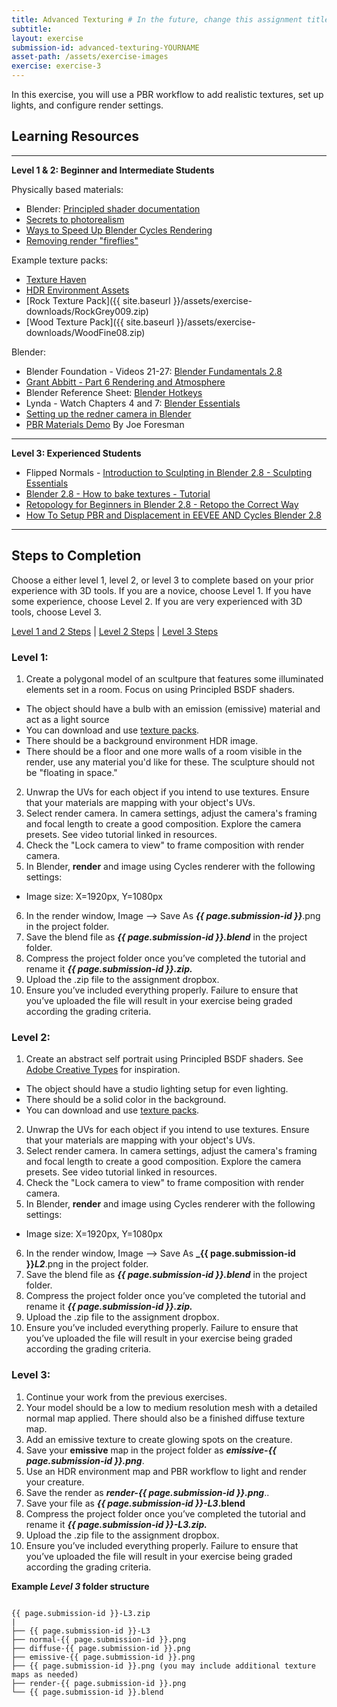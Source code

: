 ```yaml
---
title: Advanced Texturing # In the future, change this assignment title to PBR Modeling, Texturing, and Rendering
subtitle: 
layout: exercise
submission-id: advanced-texturing-YOURNAME
asset-path: /assets/exercise-images
exercise: exercise-3
---
```


In this exercise, you will use a PBR workflow to add realistic textures, set up lights, and configure render settings.

## Learning Resources

***

**Level 1 & 2: Beginner and Intermediate Students**

Physically based materials:

- Blender: [Principled shader documentation](https://docs.blender.org/manual/en/dev/render/cycles/nodes/types/shaders/principled.html)
- [Secrets to photorealism](https://www.youtube.com/watch?v=m9AT7H4GGrA)
- [Ways to Speed Up Blender Cycles Rendering](https://www.youtube.com/watch?v=8gSyEpt4-60)
- [Removing render "fireflies"](https://www.blenderguru.com/articles/7-ways-get-rid-fireflies)

Example texture packs:

- [Texture Haven](https://texturehaven.com/textures/)
- [HDR Environment Assets](https://drive.google.com/drive/folders/1L6gc6B0RFNEZX780XSKj6GXMGo8vEkpY)
- [Rock Texture Pack]({{ site.baseurl }}/assets/exercise-downloads/RockGrey009.zip)
- [Wood Texture Pack]({{ site.baseurl }}/assets/exercise-downloads/WoodFine08.zip)

Blender:

- Blender Foundation - Videos 21-27: [Blender Fundamentals 2.8](https://www.youtube.com/playlist?list=PLa1F2ddGya_-UvuAqHAksYnB0qL9yWDO6)
- [Grant Abbitt - Part 6 Rendering and Atmosphere](https://www.youtube.com/watch?v=g8683RF1COo)
- Blender Reference Sheet: [Blender Hotkeys](http://download.blender.org/documentation/BlenderHotkeyReference.pdf)
- Lynda - Watch Chapters 4 and 7: [Blender Essentials](https://www.linkedin.com/learning/blender-2-8-essential-training-2)
- [Setting up the redner camera in Blender](https://www.youtube.com/watch?v=SG6yOoq7FKI)
- [PBR Materials Demo](https://www.youtube.com/watch?v=FRNCp9GueUs) By Joe Foresman

***

**Level 3: Experienced Students**

- Flipped Normals - [Introduction to Sculpting in Blender 2.8 - Sculpting Essentials](https://www.youtube.com/watch?v=A-Wq8K8icpQ&list=PLBX-X8mPyxIqV8Uto03OdvfnGUHCu9Hxz&index=2)
- [Blender 2.8 - How to bake textures - Tutorial](https://www.youtube.com/watch?v=2ClzsuExtCo)
- [Retopology for Beginners in Blender 2.8 - Retopo the Correct Way](https://www.youtube.com/watch?v=CuQzPDs99yM&list=PLBX-X8mPyxIqV8Uto03OdvfnGUHCu9Hxz&index=1)
- [How To Setup PBR and Displacement in EEVEE AND Cycles Blender 2.8](https://www.youtube.com/watch?v=UkU0-QeWUcU)


***

## Steps to Completion

Choose a either level 1, level 2, or level 3 to complete based on your prior experience with 3D tools. If you are a novice, choose Level 1. If you have some experience, choose Level 2. If you are very experienced with 3D tools, choose Level 3.

[Level 1 and 2 Steps](#level-1) | [Level 2 Steps](#level-2) | [Level 3 Steps](#level-3)

### <a name="level-1"></a>Level 1:

1. Create a polygonal model of an scultpure that features some illuminated elements set in a room. Focus on using Principled BSDF shaders.
  - The object should have a bulb with an emission (emissive) material and act as a light source
  - You can download and use [texture packs](https://texturehaven.com/textures/).
  - There should be a background environment HDR image.
  - There should be a floor and one more walls of a room visible in the render, use any material you'd like for these. The sculpture should not be "floating in space."
2. Unwrap the UVs for each object if you intend to use textures. Ensure that your materials are mapping with your object's UVs.
3. Select render camera. In camera settings, adjust the camera's framing and focal length to create a good composition. Explore the camera presets. See video tutorial linked in resources.
4. Check the "Lock camera to view" to frame composition with render camera.
5. In Blender, **render** and image using Cycles renderer with the following settings:
  - Image size: X=1920px, Y=1080px
6. In the render window, Image --> Save As **_{{ page.submission-id }}_**.png in the project folder.
7. Save the blend file as **_{{ page.submission-id }}.blend_** in the project folder.
8. Compress the project folder once you’ve completed the tutorial and rename it **_{{ page.submission-id }}.zip._**
9. Upload the .zip file to the assignment dropbox.
10. Ensure you’ve included everything properly. Failure to ensure that you’ve uploaded the file will result in your exercise being graded according the grading criteria.

### <a name="level-2"></a>Level 2:

1. Create an abstract self portrait using Principled BSDF shaders. See [Adobe Creative Types](https://mycreativetype.com/the-creative-types/) for inspiration.
  - The object should have a studio lighting setup for even lighting.
  - There should be a solid color in the background.
  - You can download and use [texture packs](https://texturehaven.com/textures/).
2. Unwrap the UVs for each object if you intend to use textures. Ensure that your materials are mapping with your object's UVs.
3. Select render camera. In camera settings, adjust the camera's framing and focal length to create a good composition. Explore the camera presets. See video tutorial linked in resources.
4. Check the "Lock camera to view" to frame composition with render camera.
5. In Blender, **render** and image using Cycles renderer with the following settings:
  - Image size: X=1920px, Y=1080px
6. In the render window, Image --> Save As **_{{ page.submission-id }}_L2_**.png in the project folder.
7. Save the blend file as **_{{ page.submission-id }}.blend_** in the project folder.
9. Compress the project folder once you’ve completed the tutorial and rename it **_{{ page.submission-id }}.zip._**
10. Upload the .zip file to the assignment dropbox.
11. Ensure you’ve included everything properly. Failure to ensure that you’ve uploaded the file will result in your exercise being graded according the grading criteria.

### <a name="level-3"></a>Level 3:

1. Continue your work from the previous exercises.
2. Your model should be a low to medium resolution mesh with a detailed normal map applied. There should also be a finished diffuse texture map.
3. Add an emissive texture to create glowing spots on the creature.
4. Save your **emissive** map in the project folder as **_emissive-{{ page.submission-id }}.png_**.
5. Use an HDR environment map and PBR workflow to light and render your creature.
6. Save the render as **_render-{{ page.submission-id }}.png_**..
7. Save your file as **_{{ page.submission-id }}-L3_.blend**
8. Compress the project folder once you’ve completed the tutorial and rename it **_{{ page.submission-id }}-L3.zip._**
9. Upload the .zip file to the assignment dropbox.
10. Ensure you’ve included everything properly. Failure to ensure that you’ve uploaded the file will result in your exercise being graded according the grading criteria.

**Example _Level 3_ folder structure**

```

{{ page.submission-id }}-L3.zip
|
├── {{ page.submission-id }}-L3
├── normal-{{ page.submission-id }}.png
├── diffuse-{{ page.submission-id }}.png
├── emissive-{{ page.submission-id }}.png
├── {{ page.submission-id }}.png (you may include additional texture maps as needed)
├── render-{{ page.submission-id }}.png
└── {{ page.submission-id }}.blend

```